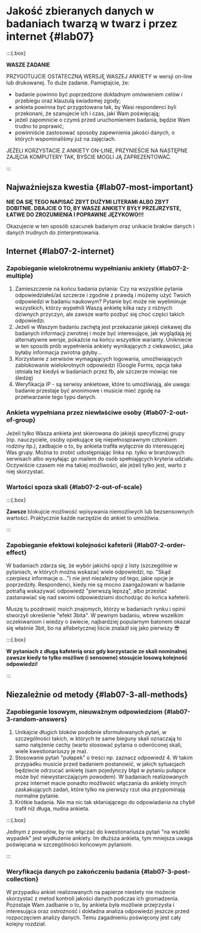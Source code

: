 # Jakość zbieranych danych w badaniach twarzą w twarz i przez internet {#lab07}

:::{.box}

**WASZE ZADANIE**

PRZYGOTUJCIE OSTATECZNĄ WERSJĘ WASZEJ ANKIETY w wersji on-line lub drukowanej. To duże zadanie. Pamiętajcie, że:

- badanie powinno być poprzedzone dokładnym omówieniem celów i przebiegu oraz klauzulą świadomej zgody;
- ankieta powinna być przygotowana tak, by Wasi respondenci byli przekonani, że szanujecie ich i czas, jaki Wam poświęcają;
- jeżeli zapomnicie o czymś przed uruchomieniem badania, będzie Wam trudno to poprawić;
- powinniście zastosować sposoby zapewnienia jakości danych, o których wspominaliśmy już na zajęciach.

JEŻELI KORZYSTACIE Z ANKIETY ON-LINE, PRZYNIEŚCIE NA NASTĘPNE ZAJĘCIA KOMPUTERY TAK, BYŚCIE MOGLI JĄ ZAPREZENTOWAĆ.

:::

## Najważniejsza kwestia {#lab07-most-important}

**NIE DA SIĘ TEGO NAPISAĆ ZBYT DUŻYMI LITERAMI ALBO ZBYT DOBITNIE. DBAJCIE O TO, BY WASZE ANKIETY BYŁY PRZEJRZYSTE, ŁATWE DO ZROZUMIENIA I POPRAWNE JĘZYKOWO!!!** 

Okazujecie w ten sposób szacunek badanym oraz unikacie braków danych i danych trudnych do zinterpretowania.
 
## Internet {#lab07-2-internet}

### Zapobieganie wielokrotnemu wypełnianiu ankiety {#lab07-2-multiple}

1. Zamieszczenie na końcu badania pytania: Czy na wszystkie pytania odpowiedziałeś/aś szczerze i zgodnie z prawdą i możemy użyć Twoich odpowiedzi w badaniu naukowym? Pytanie być może nie wyeliminuje wszystkich, którzy wypełnili Waszą ankietę kilka razy z różnych dziwnych przyczyn, ale zawsze warto pozbyć się choć części takich odpowiedzi.
2. Jeżeli w Waszym badaniu zachętą jest przekazanie jakiejś ciekawej dla badanych informacji zwrotnej i może być interesujące, jak wyglądają jej alternatywne wersje, pokażcie na końcu wszystkie warianty. Unikniecie w ten sposób prób wypełnienia ankiety wynikających z ciekawości, jaka byłaby informacja zwrotna gdyby...
3. Korzystanie z serwisów wymagających logowania, umożliwiających zablokowanie wielokrotnych odpowiedzi (Google Forms, opcja taka istniała też kiedyś w badaniach przez fb, ale szczerze mówiąc nie śledzę)
4. Weryfikacja IP - są serwisy ankietowe, które to umożliwiają, ale uwaga: badanie przestaje być anonimowe i musicie mieć zgodę na przetwarzanie tego typu danych.

### Ankieta wypełniana przez niewłaściwe osoby {#lab07-2-out-of-group}

Jeżeli tylko Wasza ankieta jest skierowana do jakiejś specyficznej grupy (np. nauczyciele, osoby opiekujące się niepełnosprawnym członkiem rodziny itp.), zadbajcie o to, by ankieta trafiła wyłącznie do interesującej Was grupy. Można to zrobić udostępniając linka np. tylko w branżowych serwisach albo wysyłając go mailem do osób spełniających kryteria udziału. Oczywiście czasem nie ma takiej możliwości, ale jeżeli tylko jest, warto z niej skorzystać.

### Wartości spoza skali {#lab07-2-out-of-scale}

:::{.box}

**Zawsze** blokujcie możliwość wpisywania niemożliwych lub bezsensownych wartości. Praktycznie każde narzędzie do ankiet to umożliwia.

:::

### Zapobieganie efektowi kolejności kafeterii {#lab07-2-order-effect}

W badaniach zdarza się, że wybór jakichś opcji z listy (szczególnie w pytaniach, w których można wskazać wiele odpowiedzi, np. "Skąd czerpiesz informacje o...") nie jest niezależny od tego, jakie opcje je poprzedziły. Respondenci, kiedy nie są mocno zaangażowani w badanie potrafią wskazywać odpowiedź "pierwszą lepszą", albo przestać zastanawiać się nad swoimi odpowiedziami dochodząc do końca kafeterii.

Muszę tu pozdrowić moich znajomych, którzy w badaniach rynku i opinii stworzyli określenie "efekt 3bita". W pewnym badaniu, wbrew wszelkim oczekiwaniom i wiedzy o świecie, najbardziej popularnym batonem okazał się właśnie 3bit, bo na alfabetycznej liście znalazł się jako pierwszy 😎

:::{.box}

**W pytaniach z długą kafeterią oraz gdy korzystacie ze skali nominalnej zawsze kiedy to tylko możliwe (i sensowne) stosujcie losową kolejność odpowiedzi!**

:::

## Niezależnie od metody {#lab07-3-all-methods}

### Zapobieganie losowym, nieuważnym odpowiedziom {#lab07-3-random-answers}

1. Unikajcie długich bloków podobnie sformułowanych pytań, w szczególności takich, w których te same bieguny skali oznaczają to samo natężenie cechy (warto stosować pytania o odwróconej skali, wiele kwestionariuszy je ma).
2. Stosowanie pytań "pułapek" o treści np. zaznacz odpowiedź 4. W takim przypadku musicie przed badaniem postanowić, w jakich sytuacjach będziecie odrzucać ankietę (sam pojedynczy błąd w pytaniu pułapce może być niewystarczającym powodem). W badaniach realizowanych przez internet macie ponadto możliwość włączania do ankiety innych zaskakujących zadań, które tylko na pierwszy rzut oka przypominają normalne pytanie.
3. Krótkie badania. Nie ma nic tak skłaniającego do odpowiadania na chybił trafił niż długa, nudna ankieta.

:::{.box}

Jednym z powodów, by nie włączać do kwestionariusza pytań "na wszelki wypadek" jest wydłużenie ankiety. Im dłuższa ankieta, tym mniejsza uwaga poświęcana w szczególności końcowym pytaniom.

:::

### Weryfikacja danych po zakończeniu badania {#lab07-3-post-collection}

W przypadku ankiet realizowanych na papierze niestety nie możecie skorzystać z metod kontroli jakości danych podczas ich gromadzenia. Pozostaje Wam zadbanie o to, by ankieta była możliwie przejrzysta i interesująca oraz ostrożność i dokładna analiza odpowiedzi jeszcze przed rozpoczęciem analizy danych. Temu zagadnieniu poświęcony jest cały kolejny rozdział.

